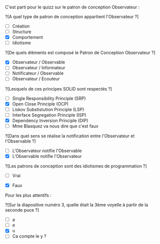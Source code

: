 C'est parti pour le quizz sur le patron de conception Observateur :

?[A quel type de patron de conception appartient l'Observateur ?]
-[ ] Création
-[ ] Structure
-[x] Comportement
-[ ] Idiotisme 

?[De quels éléments est composé le Patron de Conception Observateur ?]
-[x] Observateur / Observable
-[ ] Observateur / Informateur
-[ ] Notificateur / Observable
-[ ] Observateur / Ecouteur

?[Lesquels de ces principes SOLID sont respectés ?]
-[ ] Single Responsibility Principle (SRP)
-[x] Open Close Principle (OCP)
-[ ] Liskov Substistution Principle (LSP)
-[ ] Interface Segregation Principle (ISP)
-[x] Dependency Inversion Principle (DIP)
-[ ] Mme Blasquez va nous dire que c'est faux

?[Dans quel sens se réalise la notification entre l'Observateur et l'Observable ?]
-[ ] L'Observateur notifie l'Observable
-[x] L'Observable notifie l'Observateur

?[Les patrons de conception sont des idiotismes de programmation ?]
-[ ] Vrai
-[x] Faux


Pour les plus attentifs :

?[Sur la diapositive numéro 3, quelle était la 3ème voyelle à partir de la seconde puce ?]
-[ ] a
-[ ] e
-[x] u
-[ ] Ca compte le y ?
